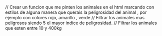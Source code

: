 // Crear un funcion que me pinten los animales en el html marcando con estilos de alguna manera que querais la peligrosidad del animal , por ejemplo con colores rojo, amarillo , verde 
// Filtrar los animales mas peligrosos siendo 5 el mayor indice de peligrosidad.
// Filtrar los animales que esten entre 10 y 400kg

